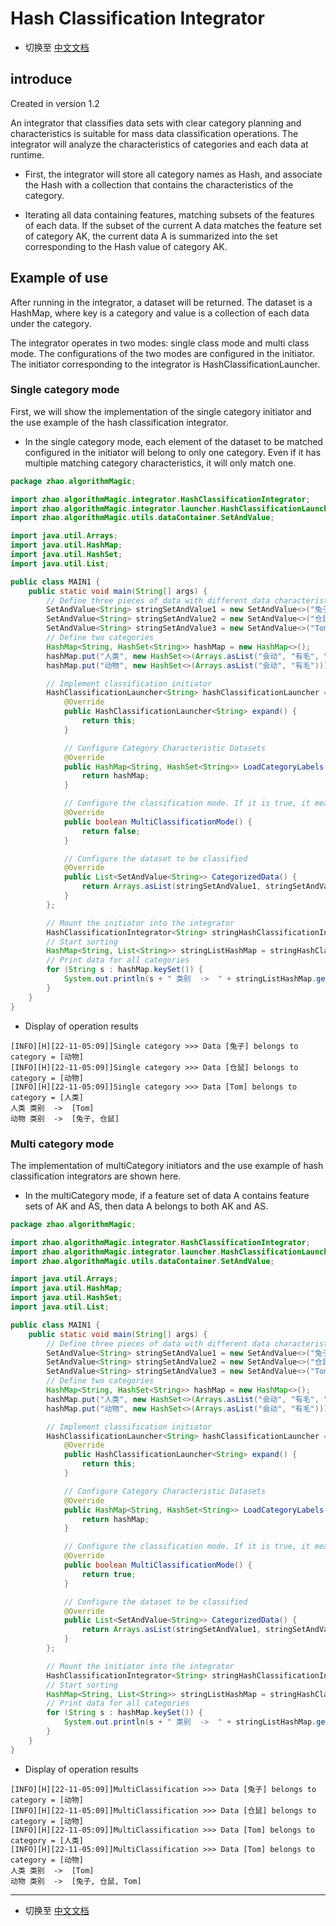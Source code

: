 # Hash Classification Integrator

- 切换至 [中文文档](https://github.com/BeardedManZhao/algorithmStar/blob/main/KnowledgeDocument/Hash%20Classification%20Integrator-Chinese.md)

## introduce

Created in version 1.2

An integrator that classifies data sets with clear category planning and characteristics is suitable for mass data
classification operations. The integrator will analyze the characteristics of categories and each data at runtime.

- First, the integrator will store all category names as Hash, and associate the Hash with a collection that contains
  the characteristics of the category.


- Iterating all data containing features, matching subsets of the features of each data. If the subset of the current A
  data matches the feature set of category AK, the current data A is summarized into the set corresponding to the Hash
  value of category AK.

## Example of use

After running in the integrator, a dataset will be returned. The dataset is a HashMap, where key is a category and value
is a collection of each data under the category.

The integrator operates in two modes: single class mode and multi class mode. The configurations of the two modes are
configured in the initiator. The initiator corresponding to the integrator is HashClassificationLauncher.

### Single category mode

First, we will show the implementation of the single category initiator and the use example of the hash classification
integrator.

- In the single category mode, each element of the dataset to be matched configured in the initiator will belong to only
  one category. Even if it has multiple matching category characteristics, it will only match one.

```java
package zhao.algorithmMagic;

import zhao.algorithmMagic.integrator.HashClassificationIntegrator;
import zhao.algorithmMagic.integrator.launcher.HashClassificationLauncher;
import zhao.algorithmMagic.utils.dataContainer.SetAndValue;

import java.util.Arrays;
import java.util.HashMap;
import java.util.HashSet;
import java.util.List;

public class MAIN1 {
    public static void main(String[] args) {
        // Define three pieces of data with different data characteristics
        SetAndValue<String> stringSetAndValue1 = new SetAndValue<>("兔子", "会动", "有毛");
        SetAndValue<String> stringSetAndValue2 = new SetAndValue<>("仓鼠", "会动", "有毛");
        SetAndValue<String> stringSetAndValue3 = new SetAndValue<>("Tom", "会动", "有毛", "会玩手机");
        // Define two categories
        HashMap<String, HashSet<String>> hashMap = new HashMap<>();
        hashMap.put("人类", new HashSet<>(Arrays.asList("会动", "有毛", "会玩手机")));
        hashMap.put("动物", new HashSet<>(Arrays.asList("会动", "有毛")));

        // Implement classification initiator
        HashClassificationLauncher<String> hashClassificationLauncher = new HashClassificationLauncher<String>() {
            @Override
            public HashClassificationLauncher<String> expand() {
                return this;
            }

            // Configure Category Characteristic Datasets
            @Override
            public HashMap<String, HashSet<String>> LoadCategoryLabels() {
                return hashMap;
            }

            // Configure the classification mode. If it is true, it means that a certain data is allowed to belong to multiple categories
            @Override
            public boolean MultiClassificationMode() {
                return false;
            }

            // Configure the dataset to be classified
            @Override
            public List<SetAndValue<String>> CategorizedData() {
                return Arrays.asList(stringSetAndValue1, stringSetAndValue2, stringSetAndValue3);
            }
        };

        // Mount the initiator into the integrator
        HashClassificationIntegrator<String> stringHashClassificationIntegrator = new HashClassificationIntegrator<>("H", hashClassificationLauncher);
        // Start sorting
        HashMap<String, List<String>> stringListHashMap = stringHashClassificationIntegrator.runAndReturnValueSet();
        // Print data for all categories
        for (String s : hashMap.keySet()) {
            System.out.println(s + " 类别  ->  " + stringListHashMap.get(s));
        }
    }
}
```

- Display of operation results

```
[INFO][H][22-11-05:09]]Single category >>> Data [兔子] belongs to category = [动物]
[INFO][H][22-11-05:09]]Single category >>> Data [仓鼠] belongs to category = [动物]
[INFO][H][22-11-05:09]]Single category >>> Data [Tom] belongs to category = [人类]
人类 类别  ->  [Tom]
动物 类别  ->  [兔子, 仓鼠]
```

### Multi category mode

The implementation of multiCategory initiators and the use example of hash classification integrators are shown here.

- In the multiCategory mode, if a feature set of data A contains feature sets of AK and AS, then data A belongs to both
  AK and AS.

```java
package zhao.algorithmMagic;

import zhao.algorithmMagic.integrator.HashClassificationIntegrator;
import zhao.algorithmMagic.integrator.launcher.HashClassificationLauncher;
import zhao.algorithmMagic.utils.dataContainer.SetAndValue;

import java.util.Arrays;
import java.util.HashMap;
import java.util.HashSet;
import java.util.List;

public class MAIN1 {
    public static void main(String[] args) {
        // Define three pieces of data with different data characteristics
        SetAndValue<String> stringSetAndValue1 = new SetAndValue<>("兔子", "会动", "有毛");
        SetAndValue<String> stringSetAndValue2 = new SetAndValue<>("仓鼠", "会动", "有毛");
        SetAndValue<String> stringSetAndValue3 = new SetAndValue<>("Tom", "会动", "有毛", "会玩手机");
        // Define two categories
        HashMap<String, HashSet<String>> hashMap = new HashMap<>();
        hashMap.put("人类", new HashSet<>(Arrays.asList("会动", "有毛", "会玩手机")));
        hashMap.put("动物", new HashSet<>(Arrays.asList("会动", "有毛")));

        // Implement classification initiator
        HashClassificationLauncher<String> hashClassificationLauncher = new HashClassificationLauncher<String>() {
            @Override
            public HashClassificationLauncher<String> expand() {
                return this;
            }

            // Configure Category Characteristic Datasets
            @Override
            public HashMap<String, HashSet<String>> LoadCategoryLabels() {
                return hashMap;
            }

            // Configure the classification mode. If it is true, it means that a certain data is allowed to belong to multiple categories
            @Override
            public boolean MultiClassificationMode() {
                return true;
            }

            // Configure the dataset to be classified
            @Override
            public List<SetAndValue<String>> CategorizedData() {
                return Arrays.asList(stringSetAndValue1, stringSetAndValue2, stringSetAndValue3);
            }
        };

        // Mount the initiator into the integrator
        HashClassificationIntegrator<String> stringHashClassificationIntegrator = new HashClassificationIntegrator<>("H", hashClassificationLauncher);
        // Start sorting
        HashMap<String, List<String>> stringListHashMap = stringHashClassificationIntegrator.runAndReturnValueSet();
        // Print data for all categories
        for (String s : hashMap.keySet()) {
            System.out.println(s + " 类别  ->  " + stringListHashMap.get(s));
        }
    }
}
```

- Display of operation results

```
[INFO][H][22-11-05:09]]MultiClassification >>> Data [兔子] belongs to category = [动物]
[INFO][H][22-11-05:09]]MultiClassification >>> Data [仓鼠] belongs to category = [动物]
[INFO][H][22-11-05:09]]MultiClassification >>> Data [Tom] belongs to category = [人类]
[INFO][H][22-11-05:09]]MultiClassification >>> Data [Tom] belongs to category = [动物]
人类 类别  ->  [Tom]
动物 类别  ->  [兔子, 仓鼠, Tom]
```

<hr>

- 切换至 [中文文档](https://github.com/BeardedManZhao/algorithmStar/blob/main/KnowledgeDocument/Hash%20Classification%20Integrator-Chinese.md)
